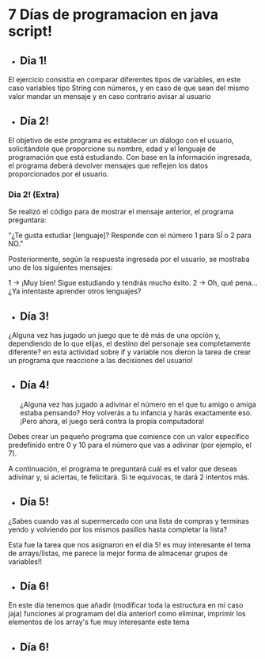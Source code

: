 # 7 Días de programacion en java script!

- ## Dia 1!
 El ejercicio consistía en comparar diferentes tipos de variables, en este caso variables tipo String con números, y en caso de que sean del mismo valor mandar un mensaje y en caso contrario avisar al usuario
- ## Día 2!
El objetivo de este programa es establecer un diálogo con el usuario, solicitándole que proporcione su nombre, edad y el lenguaje de programación que está estudiando. Con base en la información ingresada, el programa deberá devolver mensajes que reflejen los datos proporcionados por el usuario.

### Dia 2! (Extra)
Se realizó el código para de mostrar el mensaje anterior, el programa preguntara:

"¿Te gusta estudiar [lenguaje]? Responde con el número 1 para SÍ o 2 para NO."

Posteriormente, según la respuesta ingresada por el usuario, se mostraba uno de los siguientes mensajes:

1 → ¡Muy bien! Sigue estudiando y tendrás mucho éxito.
2 → Oh, qué pena... ¿Ya intentaste aprender otros lenguajes?

- ## Día 3!

¿Alguna vez has jugado un juego que te dé más de una opción y, dependiendo de lo que elijas, el destino del personaje sea completamente diferente?
en esta actividad sobre if y variable nos dieron la tarea de crear un programa que reaccione a las decisiones del usuario!

- ## Día 4!
  ¿Alguna vez has jugado a adivinar el número en el que tu amigo o amiga estaba pensando? Hoy volverás a tu infancia y harás exactamente eso. ¡Pero ahora, el juego será contra la propia computadora!

Debes crear un pequeño programa que comience con un valor específico predefinido entre 0 y 10 para el número que vas a adivinar (por ejemplo, el 7).

A continuación, el programa te preguntará cuál es el valor que deseas adivinar y, si aciertas, te felicitará. Si te equivocas, te dará 2 intentos más.

- ## Día 5!
¿Sabes cuando vas al supermercado con una lista de compras y terminas yendo y volviendo por los mismos pasillos hasta completar la lista?

Esta fue la tarea que nos asignaron en el dia 5! es muy interesante el tema de arrays/listas, me parece la mejor forma de almacenar grupos de variables!!


- ## Día 6!
En este día tenemos que añadir (modificar toda la estructura en mi caso jaja) funciones al programam del día anterior! como eliminar, imprimir los elementos de los array's
fue muy interesante este tema

- ## Día 6!





